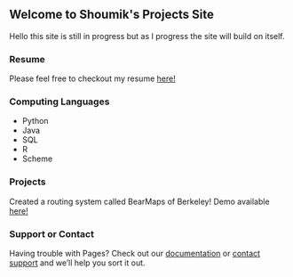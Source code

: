 ## Welcome to Shoumik's Projects Site

Hello this site is still in progress but as I progress the site will build on itself.


### Resume

Please feel free to checkout my resume [here!](https://github.com/shoumik1/shoumik/raw/master/Updated%20Resume.pdf)

### Computing Languages

- Python
- Java
- SQL
- R
- Scheme

### Projects

Created a routing system called BearMaps of Berkeley! Demo available [here!](http://35.190.128.179:4567/)

<!-- ### Markdown

Markdown is a lightweight and easy-to-use syntax for styling your writing. It includes conventions for

```markdown
Syntax highlighted code block

# Header 1
## Header 2
### Header 3

- Bulleted
- List

1. Numbered
2. List

**Bold** and _Italic_ and `Code` text

[Link](url) and ![Image](src)
```

For more details see [GitHub Flavored Markdown](https://guides.github.com/features/mastering-markdown/).--> 


### Support or Contact

Having trouble with Pages? Check out our [documentation](https://help.github.com/categories/github-pages-basics/) or [contact support](https://github.com/contact) and we’ll help you sort it out.
